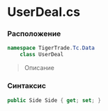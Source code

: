 
# UserDeal.cs
### Расположение
```csharp
namespace TigerTrade.Tc.Data  
    class UserDeal
```

> Описание

### Синтаксис
```csharp
public Side Side { get; set; }
```
